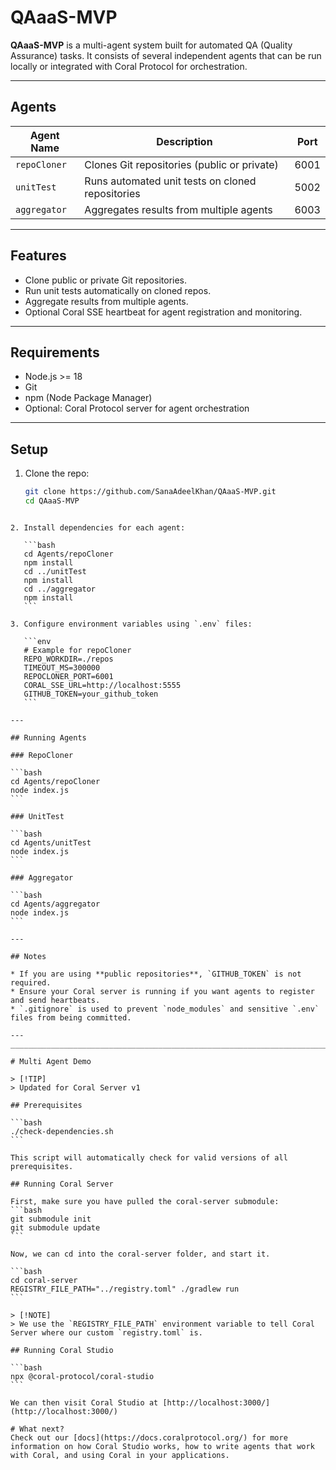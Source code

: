
# QAaaS-MVP

**QAaaS-MVP** is a multi-agent system built for automated QA (Quality Assurance) tasks. It consists of several independent agents that can be run locally or integrated with Coral Protocol for orchestration.

---

## Agents

| Agent Name     | Description                                               | Port |
|----------------|-----------------------------------------------------------|------|
| `repoCloner`   | Clones Git repositories (public or private)              | 6001 |
| `unitTest`     | Runs automated unit tests on cloned repositories         | 5002 |
| `aggregator`   | Aggregates results from multiple agents                  | 6003 |

---

## Features

- Clone public or private Git repositories.
- Run unit tests automatically on cloned repos.
- Aggregate results from multiple agents.
- Optional Coral SSE heartbeat for agent registration and monitoring.

---

## Requirements

- Node.js >= 18
- Git
- npm (Node Package Manager)
- Optional: Coral Protocol server for agent orchestration

---

## Setup

1. Clone the repo:
   ```bash
   git clone https://github.com/SanaAdeelKhan/QAaaS-MVP.git
   cd QAaaS-MVP
````

2. Install dependencies for each agent:

   ```bash
   cd Agents/repoCloner
   npm install
   cd ../unitTest
   npm install
   cd ../aggregator
   npm install
   ```

3. Configure environment variables using `.env` files:

   ```env
   # Example for repoCloner
   REPO_WORKDIR=./repos
   TIMEOUT_MS=300000
   REPOCLONER_PORT=6001
   CORAL_SSE_URL=http://localhost:5555
   GITHUB_TOKEN=your_github_token
   ```

---

## Running Agents

### RepoCloner

```bash
cd Agents/repoCloner
node index.js
```

### UnitTest

```bash
cd Agents/unitTest
node index.js
```

### Aggregator

```bash
cd Agents/aggregator
node index.js
```

---

## Notes

* If you are using **public repositories**, `GITHUB_TOKEN` is not required.
* Ensure your Coral server is running if you want agents to register and send heartbeats.
* `.gitignore` is used to prevent `node_modules` and sensitive `.env` files from being committed.

---
___________________________________________________________________________________________________________________________________________________________________________________________________________________

# Multi Agent Demo

> [!TIP]
> Updated for Coral Server v1

## Prerequisites

```bash
./check-dependencies.sh
```

This script will automatically check for valid versions of all prerequisites.

## Running Coral Server

First, make sure you have pulled the coral-server submodule:
```bash
git submodule init
git submodule update
```

Now, we can cd into the coral-server folder, and start it.

```bash
cd coral-server
REGISTRY_FILE_PATH="../registry.toml" ./gradlew run
```

> [!NOTE]
> We use the `REGISTRY_FILE_PATH` environment variable to tell Coral Server where our custom `registry.toml` is.

## Running Coral Studio

```bash
npx @coral-protocol/coral-studio
```

We can then visit Coral Studio at [http://localhost:3000/](http://localhost:3000/)

# What next?
Check out our [docs](https://docs.coralprotocol.org/) for more information on how Coral Studio works, how to write agents that work with Coral, and using Coral in your applications.
